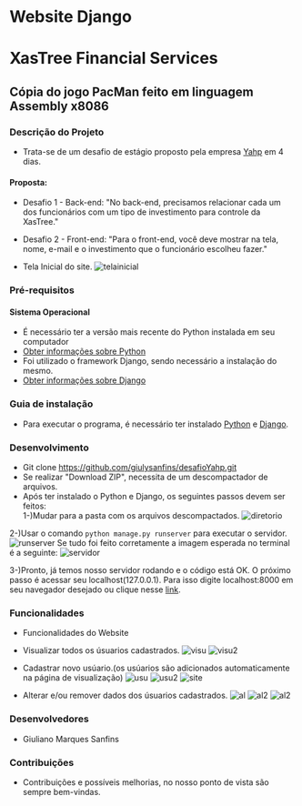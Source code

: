 # Website Django

# XasTree Financial Services

## Cópia do jogo PacMan feito em linguagem Assembly x8086

### Descrição do Projeto
   * Trata-se de um desafio de estágio proposto pela empresa [Yahp](https://www.linkedin.com/company/yahp/) em 4 dias.
#### Proposta:
* Desafio 1 - Back-end:
"No back-end, precisamos relacionar cada um dos funcionários com um tipo de investimento para controle da XasTree."

* Desafio 2 - Front-end:
"Para o front-end, você deve mostrar na tela, nome, e-mail e o investimento que o funcionário escolheu fazer."

* Tela Inicial do site.
![telainicial](https://user-images.githubusercontent.com/32877842/92270301-36456000-eebc-11ea-9b72-e544e3c0fda2.png)


 ### Pré-requisitos

#### Sistema Operacional
* É necessário ter a versão mais recente do Python instalada em seu computador
* [Obter informações sobre Python](https://www.python.org/downloads/)
* Foi utilizado o framework Django, sendo necessário a instalação do mesmo.
* [Obter informações sobre Django](https://www.djangoproject.com/start/)


### Guia de instalação
* Para executar o programa, é necessário ter instalado [Python](https://www.python.org/downloads/) e [Django](https://www.djangoproject.com/start/).

### Desenvolvimento
* Git clone https://github.com/giulysanfins/desafioYahp.git
* Se realizar "Download ZIP", necessita de um descompactador de arquivos.
* Após ter instalado o Python e Django, os seguintes passos devem ser feitos:  
 1-)Mudar para a pasta com os arquivos descompactados.
![diretorio](https://user-images.githubusercontent.com/32877842/92271002-70633180-eebd-11ea-8f32-acb9e4982599.png)

 2-)Usar o comando ```python manage.py runserver``` para executar o servidor.
 ![runserver](https://user-images.githubusercontent.com/32877842/92271124-a0aad000-eebd-11ea-9386-adf1d80f77db.png)
 Se tudo foi feito corretamente a imagem esperada no terminal é a seguinte:
 ![servidor](https://user-images.githubusercontent.com/32877842/92271186-bb7d4480-eebd-11ea-8edf-ba3d0e9aa9ee.png)
 
 3-)Pronto, já temos nosso servidor rodando e o código está OK. O próximo passo é acessar seu localhost(127.0.0.1). Para isso digite localhost:8000 em seu navegador desejado ou clique nesse [link](http://localhost:8000/).


### Funcionalidades
* Funcionalidades do Website
* Visualizar todos os úsuarios cadastrados.
![visu](https://user-images.githubusercontent.com/32877842/92271402-1d3dae80-eebe-11ea-9c55-01832e2dc5e8.png)
![visu2](https://user-images.githubusercontent.com/32877842/92271430-2b8bca80-eebe-11ea-8c48-6c3bce0a2e9f.png)

* Cadastrar novo usúario.(os usúarios são adicionados automaticamente na página de visualização)
![usu](https://user-images.githubusercontent.com/32877842/92271503-4cecb680-eebe-11ea-8f09-6db40203c355.png)
![usu2](https://user-images.githubusercontent.com/32877842/92271562-6988ee80-eebe-11ea-8f42-00e3d3b7fbc3.png)
![site](https://user-images.githubusercontent.com/32877842/92272342-bde09e00-eebf-11ea-9e2e-95cfa350fe87.gif)

* Alterar e/ou remover dados dos úsuarios cadastrados.
![al](https://user-images.githubusercontent.com/32877842/92272423-e23c7a80-eebf-11ea-921d-4270ab7f829c.png)
![al2](https://user-images.githubusercontent.com/32877842/92272488-039d6680-eec0-11ea-9588-58713614a2d2.png)
![al2](https://user-images.githubusercontent.com/32877842/92272528-17e16380-eec0-11ea-9966-d198787c8130.png)




### Desenvolvedores
* Giuliano Marques Sanfins

### Contribuições
- Contribuições e possíveis melhorias, no nosso ponto de vista são sempre bem-vindas.

